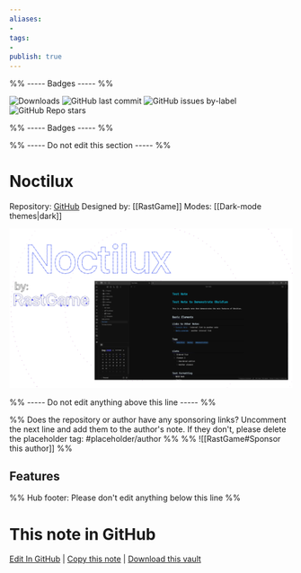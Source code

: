 ```yaml
---
aliases:
- 
tags: 
- 
publish: true
---
```


%% ----- Badges ----- %%

![Downloads](https://img.shields.io/badge/downloads-387-573E7A?style=for-the-badge&logo=)
![GitHub last commit](https://img.shields.io/github/last-commit/RastGame/Noctilux?color=573E7A&label=last%20update&logo=github&style=for-the-badge)
![GitHub issues by-label](https://img.shields.io/github/issues/RastGame/Noctilux/help%20wanted?color=573E7A&logo=github&style=for-the-badge) 
![GitHub Repo stars](https://img.shields.io/github/stars/RastGame/Noctilux?color=573E7A&logo=github&style=for-the-badge)

%% ----- Badges ----- %%

%% ----- Do not edit this section ----- %%

# Noctilux

Repository: [GitHub](https://github.com/RastGame/Noctilux)
Designed by: [[RastGame]]
Modes: [[Dark-mode themes|dark]]



![screenshot](https://github.com/RastGame/Noctilux/raw/HEAD/Assets/preview.png)

%% ----- Do not edit anything above this line ----- %% 

%% Does the repository or author have any sponsoring links? Uncomment the next line and add them to the author's note. If they don't, please delete the placeholder tag: #placeholder/author %%
%% ![[RastGame#Sponsor this author]] %%


## Features



%% Hub footer: Please don't edit anything below this line %%

# This note in GitHub

<span class="git-footer">[Edit In GitHub](https://github.dev/obsidian-community/obsidian-hub/blob/main/02%20-%20Community%20Expansions/02.05%20All%20Community%20Expansions/Themes/Noctilux.md "git-hub-edit-note") | [Copy this note](https://raw.githubusercontent.com/obsidian-community/obsidian-hub/main/02%20-%20Community%20Expansions/02.05%20All%20Community%20Expansions/Themes/Noctilux.md "git-hub-copy-note") | [Download this vault](https://github.com/obsidian-community/obsidian-hub/archive/refs/heads/main.zip "git-hub-download-vault") </span>
